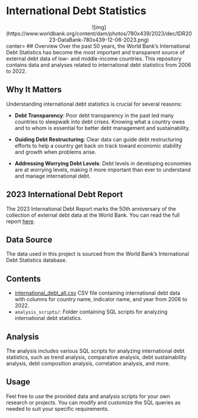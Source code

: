# International Debt Statistics
<center>
![img](https://www.worldbank.org/content/dam/photos/780x439/2023/dec/IDR2023-DataBank-780x439-12-06-2023.png)
</center>center>
## Overview
Over the past 50 years, the World Bank’s International Debt Statistics has become the most important and transparent source of external debt data of low- and middle-income countries. This repository contains data and analyses related to international debt statistics from 2006 to 2022.

## Why It Matters
Understanding international debt statistics is crucial for several reasons:

- **Debt Transparency**: Poor debt transparency in the past led many countries to sleepwalk into debt crises. Knowing what a country owes and to whom is essential for better debt management and sustainability.
  
- **Guiding Debt Restructuring**: Clear data can guide debt restructuring efforts to help a country get back on track toward economic stability and growth when problems arise.
  
- **Addressing Worrying Debt Levels**: Debt levels in developing economies are at worrying levels, making it more important than ever to understand and manage international debt.

## 2023 International Debt Report
The 2023 International Debt Report marks the 50th anniversary of the collection of external debt data at the World Bank. You can read the full report [here](http://wrld.bg/KNyV50Qi2pf).

## Data Source
The data used in this project is sourced from the World Bank’s International Debt Statistics database.

## Contents
- [international_debt_all.csv](international_debt_all.csv) CSV file containing international debt data with columns for country name, indicator name, and year from 2006 to 2022.
- `analysis_scripts/`: Folder containing SQL scripts for analyzing international debt statistics.

## Analysis
The analysis includes various SQL scripts for analyzing international debt statistics, such as trend analysis, comparative analysis, debt sustainability analysis, debt composition analysis, correlation analysis, and more.

## Usage
Feel free to use the provided data and analysis scripts for your own research or projects. You can modify and customize the SQL queries as needed to suit your specific requirements.

